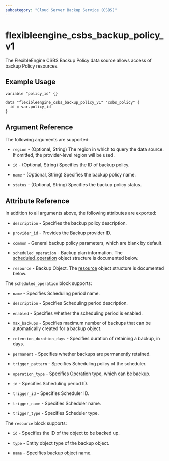 ```yaml
---
subcategory: "Cloud Server Backup Service (CSBS)"
---
```


# flexibleengine_csbs_backup_policy_v1

The FlexibleEngine CSBS Backup Policy data source allows access of backup Policy resources.

## Example Usage

```hcl
variable "policy_id" {}

data "flexibleengine_csbs_backup_policy_v1" "csbs_policy" {
  id = var.policy_id
}
```

## Argument Reference

The following arguments are supported:

* `region` - (Optional, String) The region in which to query the data source. If omitted, the provider-level region
  will be used.

* `id` - (Optional, String) Specifies the ID of backup policy.

* `name` - (Optional, String) Specifies the backup policy name.

* `status` - (Optional, String) Specifies the backup policy status.

## Attribute Reference

In addition to all arguments above, the following attributes are exported:

* `description` - Specifies the backup policy description.

* `provider_id` - Provides the Backup provider ID.

* `common` - General backup policy parameters, which are blank by default.

* `scheduled_operation` -  Backup plan information.
  The [scheduled_operation](#csbs_scheduled_operation) object structure is documented below.

* `resource` - Backup Object. The [resource](#csbs_resource) object structure is documented below.

<a name="csbs_scheduled_operation"></a>
The `scheduled_operation` block supports:

* `name` - Specifies Scheduling period name.

* `description` - Specifies Scheduling period description.

* `enabled` - Specifies whether the scheduling period is enabled.

* `max_backups` - Specifies maximum number of backups that can be automatically created for a backup object.

* `retention_duration_days` - Specifies duration of retaining a backup, in days.

* `permanent` - Specifies whether backups are permanently retained.

* `trigger_pattern` - Specifies Scheduling policy of the scheduler.

* `operation_type` - Specifies Operation type, which can be backup.

* `id` -  Specifies Scheduling period ID.

* `trigger_id` -  Specifies Scheduler ID.

* `trigger_name` -  Specifies Scheduler name.

* `trigger_type` -  Specifies Scheduler type.

<a name="csbs_resource"></a>
The `resource` block supports:

* `id` - Specifies the ID of the object to be backed up.

* `type` - Entity object type of the backup object.

* `name` - Specifies backup object name.
  